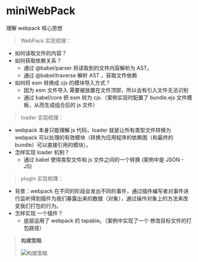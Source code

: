 # miniWebPack

理解 webpack 核心思想

> WebPack 实现梳理：

- 如何读取文件的内容？
- 如何获取依赖关系？
  - 通过 @babel/parser 将读取到的文件内容解析为 AST。
  - 通过 @babel/traverse 解析 AST ，获取文件依赖
- 如何将 esm 转换成 cjs 的模块导入方式？
  - 因为 esm 文件导入 需要被放置在文件顶部，所以会有引入文件无法识别
  - 通过 babel/core 把 esm 转为 cjs.（案例实现时配置了 bundle.ejs 文件模板，从而生成组合后的 js 文件）

> loader 实现梳理：

- webpack 本身只能理解 js 代码，loader 就是让所有类型文件转换为 webpack 可以处理的有效模块（转换为应用程序的依赖图（和最终的 bundle）可以直接引用的模块）。
- 怎样实现 loader 机制？
  - 通过 babel 使得类型文件和 js 文件之间的一个转换 (案例中是 JSON - JS)

> plugin 实现梳理：

- 背景：webpack 在不同的阶段会发出不同的事件，通过插件编写者对事件进行监听得到插件为我们暴露出来的数据（对象），通过操作对象上的方法来改变我们打包的行为。
- 怎样实现 一个插件？
  - 底层运用了 webpack 的 tapable。（案例中实现了一个 修改目标文件的打包路径）

> **构建策略**
>
> ![构建策略](https://img01.sogoucdn.com/net/a/04/link?appid=100520145&url=http%3A%2F%2Fimg02.sogoucdn.com%2Fapp%2Fa%2F100520146%2Fc269f7d78fa30548e94e17e22a4b0532)
